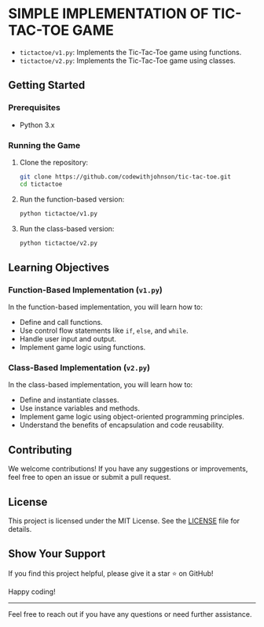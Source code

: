 # SIMPLE IMPLEMENTATION OF TIC-TAC-TOE GAME

- `tictactoe/v1.py`: Implements the Tic-Tac-Toe game using functions.
- `tictactoe/v2.py`: Implements the Tic-Tac-Toe game using classes.

## Getting Started

### Prerequisites

- Python 3.x

### Running the Game

1. Clone the repository:

    ```sh
    git clone https://github.com/codewithjohnson/tic-tac-toe.git
    cd tictactoe
    ```

2. Run the function-based version:

    ```sh
    python tictactoe/v1.py
    ```

3. Run the class-based version:

    ```sh
    python tictactoe/v2.py
    ```

## Learning Objectives

### Function-Based Implementation (`v1.py`)

In the function-based implementation, you will learn how to:

- Define and call functions.
- Use control flow statements like `if`, `else`, and `while`.
- Handle user input and output.
- Implement game logic using functions.

### Class-Based Implementation (`v2.py`)

In the class-based implementation, you will learn how to:

- Define and instantiate classes.
- Use instance variables and methods.
- Implement game logic using object-oriented programming principles.
- Understand the benefits of encapsulation and code reusability.

## Contributing

We welcome contributions! If you have any suggestions or improvements, feel free to open an issue or submit a pull request.

## License

This project is licensed under the MIT License. See the [LICENSE](LICENSE) file for details.

## Show Your Support

If you find this project helpful, please give it a star ⭐️ on GitHub!

Happy coding!

---

Feel free to reach out if you have any questions or need further assistance.
